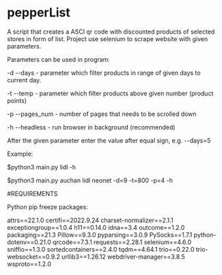 # pepperList

A script that creates a ASCI qr code with discounted products of selected stores in form of list.
Project use selenium to scrape website with given parameters.


Parameters can be used in program:

-d --days - parameter which filter products in range of given days to current day.

-t --temp - parameter which filter products above given number (product points)

-p --pages_num - number of pages that needs to be scrolled down

-h --headless - run browser in background (recommended)

After the given parameter enter the value after equal sign, e.g. --days=5



Example:

$python3 main.py lidl -h

$python3 main.py auchan lidl neonet -d=9 -t=800 -p=4 -h



#REQUIREMENTS

Python pip freeze packages:

attrs==22.1.0
certifi==2022.9.24
charset-normalizer==2.1.1
exceptiongroup==1.0.4
h11==0.14.0
idna==3.4
outcome==1.2.0
packaging==21.3
Pillow==9.3.0
pyparsing==3.0.9
PySocks==1.7.1
python-dotenv==0.21.0
qrcode==7.3.1
requests==2.28.1
selenium==4.6.0
sniffio==1.3.0
sortedcontainers==2.4.0
tqdm==4.64.1
trio==0.22.0
trio-websocket==0.9.2
urllib3==1.26.12
webdriver-manager==3.8.5
wsproto==1.2.0
